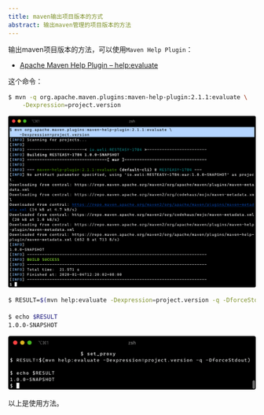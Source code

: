 ```yaml
---
title: maven输出项目版本的方式
abstract: 输出maven管理的项目版本的方法
---
```



输出maven项目版本的方法，可以使用`Maven Help Plugin`：

* [Apache Maven Help Plugin – help:evaluate](https://maven.apache.org/plugins/maven-help-plugin/evaluate-mojo.html)

这个命令：

```bash
$ mvn -q org.apache.maven.plugins:maven-help-plugin:2.1.1:evaluate \
    -Dexpression=project.version
```

![](https://raw.githubusercontent.com/liweinan/blogpic2020_i/master/jan04/989752F1-8809-43E3-988E-CEFA4DED3A2C.png)

```bash
$ RESULT=$(mvn help:evaluate -Dexpression=project.version -q -DforceStdout)

$ echo $RESULT
1.0.0-SNAPSHOT
```

![](https://raw.githubusercontent.com/liweinan/blogpic2020_i/master/jan04/6BC29CC6-BBFF-4459-850C-F767CA416CCF.png)

以上是使用方法。


